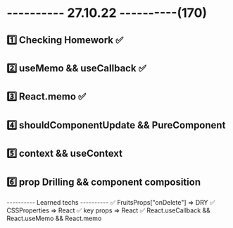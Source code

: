 # ---------- 27.10.22 ----------(170)

## 1️⃣ Checking Homework ✅

## 2️⃣ useMemo && useCallback ✅

## 3️⃣ React.memo ✅

## 4️⃣ shouldComponentUpdate && PureComponent

## 5️⃣ context && useContext

## 6️⃣ prop Drilling && component composition

---------- Learned techs ----------
✅ FruitsProps["onDelete"] => DRY
✅ CSSProperties => React
✅ key props => React
✅ React.useCallback && React.useMemo && React.memo
